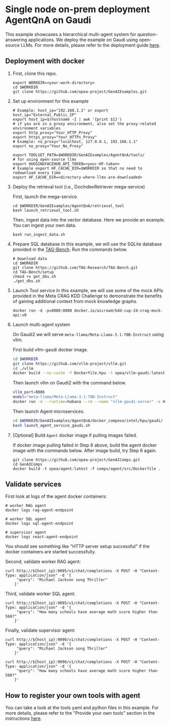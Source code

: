 # Single node on-prem deployment AgentQnA on Gaudi

This example showcases a hierarchical multi-agent system for question-answering applications. We deploy the example on Gaudi using open-source LLMs.
For more details, please refer to the deployment guide [here](../../../../README.md).

## Deployment with docker

1. First, clone this repo.
   ```
   export WORKDIR=<your-work-directory>
   cd $WORKDIR
   git clone https://github.com/opea-project/GenAIExamples.git
   ```
2. Set up environment for this example </br>

   ```
   # Example: host_ip="192.168.1.1" or export host_ip="External_Public_IP"
   export host_ip=$(hostname -I | awk '{print $1}')
   # if you are in a proxy environment, also set the proxy-related environment variables
   export http_proxy="Your_HTTP_Proxy"
   export https_proxy="Your_HTTPs_Proxy"
   # Example: no_proxy="localhost, 127.0.0.1, 192.168.1.1"
   export no_proxy="Your_No_Proxy"

   export TOOLSET_PATH=$WORKDIR/GenAIExamples/AgentQnA/tools/
   # for using open-source llms
   export HUGGINGFACEHUB_API_TOKEN=<your-HF-token>
   # Example export HF_CACHE_DIR=$WORKDIR so that no need to redownload every time
   export HF_CACHE_DIR=<directory-where-llms-are-downloaded>

   ```

3. Deploy the retrieval tool (i.e., DocIndexRetriever mega-service)

   First, launch the mega-service.

   ```
   cd $WORKDIR/GenAIExamples/AgentQnA/retrieval_tool
   bash launch_retrieval_tool.sh
   ```

   Then, ingest data into the vector database. Here we provide an example. You can ingest your own data.

   ```
   bash run_ingest_data.sh
   ```

4. Prepare SQL database
   In this example, we will use the SQLite database provided in the [TAG-Bench](https://github.com/TAG-Research/TAG-Bench/tree/main). Run the commands below.

   ```
   # Download data
   cd $WORKDIR
   git clone https://github.com/TAG-Research/TAG-Bench.git
   cd TAG-Bench/setup
   chmod +x get_dbs.sh
   ./get_dbs.sh
   ```

5. Launch Tool service
   In this example, we will use some of the mock APIs provided in the Meta CRAG KDD Challenge to demonstrate the benefits of gaining additional context from mock knowledge graphs.
   ```
   docker run -d -p=8080:8000 docker.io/aicrowd/kdd-cup-24-crag-mock-api:v0
   ```
6. Launch multi-agent system

   On Gaudi2 we will serve `meta-llama/Meta-Llama-3.1-70B-Instruct` using vllm.

   First build vllm-gaudi docker image.

   ```bash
   cd $WORKDIR
   git clone https://github.com/vllm-project/vllm.git
   cd ./vllm
   docker build --no-cache -f Dockerfile.hpu -t opea/vllm-gaudi:latest --shm-size=128g . --build-arg https_proxy=$https_proxy --build-arg http_proxy=$http_proxy
   ```

   Then launch vllm on Gaudi2 with the command below.

   ```bash
   vllm_port=8086
   model="meta-llama/Meta-Llama-3.1-70B-Instruct"
   docker run -d --runtime=habana --rm --name "vllm-gaudi-server" -e HABANA_VISIBLE_DEVICES=0,1,2,3 -p $vllm_port:8000 -v $vllm_volume:/data -e HF_TOKEN=$HF_TOKEN -e HUGGING_FACE_HUB_TOKEN=$HF_TOKEN -e HF_HOME=/data -e OMPI_MCA_btl_vader_single_copy_mechanism=none -e PT_HPU_ENABLE_LAZY_COLLECTIVES=true -e http_proxy=$http_proxy -e https_proxy=$https_proxy -e no_proxy=$no_proxy -e VLLM_SKIP_WARMUP=true --cap-add=sys_nice --ipc=host opea/vllm-gaudi:latest --model ${model} --max-seq-len-to-capture 16384 --tensor-parallel-size 4
   ```

   Then launch Agent microservices.

   ```bash
   cd $WORKDIR/GenAIExamples/AgentQnA/docker_compose/intel/hpu/gaudi/
   bash launch_agent_service_gaudi.sh
   ```

7. [Optional] Build `Agent` docker image if pulling images failed.

   If docker image pulling failed in Step 6 above, build the agent docker image with the commands below. After image build, try Step 6 again.

   ```
   git clone https://github.com/opea-project/GenAIComps.git
   cd GenAIComps
   docker build -t opea/agent:latest -f comps/agent/src/Dockerfile .
   ```

## Validate services

First look at logs of the agent docker containers:

```
# worker RAG agent
docker logs rag-agent-endpoint

# worker SQL agent
docker logs sql-agent-endpoint
```

```
# supervisor agent
docker logs react-agent-endpoint
```

You should see something like "HTTP server setup successful" if the docker containers are started successfully.</p>

Second, validate worker RAG agent:

```
curl http://${host_ip}:9095/v1/chat/completions -X POST -H "Content-Type: application/json" -d '{
     "query": "Michael Jackson song Thriller"
    }'
```

Third, validate worker SQL agent:

```
curl http://${host_ip}:9095/v1/chat/completions -X POST -H "Content-Type: application/json" -d '{
     "query": "How many schools have average math score higher than 560?"
    }'
```

Finally, validate supervisor agent:

```
curl http://${host_ip}:9090/v1/chat/completions -X POST -H "Content-Type: application/json" -d '{
     "query": "Michael Jackson song Thriller"
    }'
```

```
curl http://${host_ip}:9090/v1/chat/completions -X POST -H "Content-Type: application/json" -d '{
     "query": "How many schools have average math score higher than 560?"
    }'
```

## How to register your own tools with agent

You can take a look at the tools yaml and python files in this example. For more details, please refer to the "Provide your own tools" section in the instructions [here](https://github.com/opea-project/GenAIComps/tree/main/comps/agent/src/README.md).
